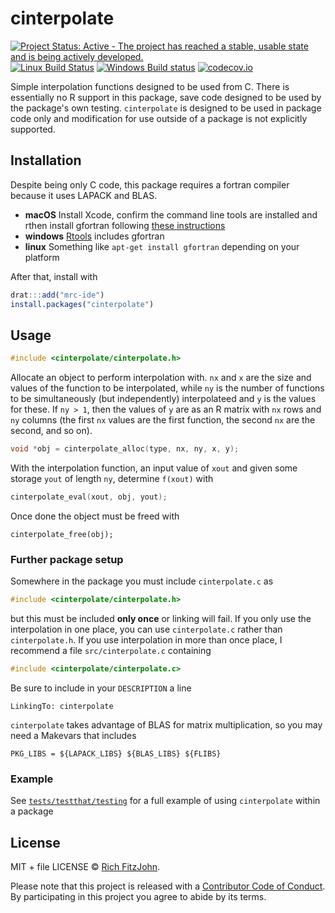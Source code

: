 # cinterpolate

[![Project Status: Active - The project has reached a stable, usable state and is being actively developed.](http://www.repostatus.org/badges/latest/active.svg)](http://www.repostatus.org/#active)
[![Linux Build Status](https://travis-ci.org/mrc-ide/cinterpolate.svg?branch=master)](https://travis-ci.org/mrc-ide/cinterpolate)
[![Windows Build status](https://ci.appveyor.com/api/projects/status/github/mrc-ide/cinterpolate?svg=true)](https://ci.appveyor.com/project/mrc-ide/cinterpolate)
[![codecov.io](https://codecov.io/github/mrc-ide/cinterpolate/coverage.svg?branch=master)](https://codecov.io/github/mrc-ide/cinterpolate?branch=master)

Simple interpolation functions designed to be used from C.  There is essentially no R support in this package, save code designed to be used by the package's own testing.  `cinterpolate` is designed to be used in package code only and modification for use outside of a package is not explicitly supported.

## Installation

Despite being only C code, this package requires a fortran compiler because it uses LAPACK and BLAS.

* **macOS** Install Xcode, confirm the command line tools are installed and rthen install gfortran following [these instructions](https://cran.r-project.org/bin/macosx/tools/)
* **windows** [Rtools](https://cran.r-project.org/bin/windows/Rtools/) includes gfortran
* **linux** Something like `apt-get install gfortran` depending on your platform

After that, install with

```r
drat:::add("mrc-ide")
install.packages("cinterpolate")
```

## Usage

``` c
#include <cinterpolate/cinterpolate.h>
```

Allocate an object to perform interpolation with.  `nx` and `x` are the size and values of the function to be interpolated, while `ny` is the number of functions to be simultaneously (but independently) interpolateed and `y` is the values for these.  If `ny > 1`, then the values of `y` are as an R matrix with `nx` rows and `ny` columns (the first `nx` values are the first function, the second `nx` are the second, and so on).

``` c
void *obj = cinterpolate_alloc(type, nx, ny, x, y);
```

With the interpolation function, an input value of `xout` and given some storage `yout` of length `ny`, determine `f(xout)` with

``` c
cinterpolate_eval(xout, obj, yout);
```

Once done the object must be freed with


```
cinterpolate_free(obj);
```

### Further package setup

Somewhere in the package you must include `cinterpolate.c` as

``` c
#include <cinterpolate/cinterpolate.h>
```

but this must be included **only once** or linking will fail.  If you only use the interpolation in one place, you can use `cinterpolate.c` rather than `cinterpolate.h`.  If you use interpolation in more than once place, I recommend a file `src/cinterpolate.c` containing

``` c
#include <cinterpolate/cinterpolate.c>
```

Be sure to include in your `DESCRIPTION` a line

```
LinkingTo: cinterpolate
```

`cinterpolate` takes advantage of BLAS for matrix multiplication, so you may need a Makevars that includes

```make
PKG_LIBS = ${LAPACK_LIBS} ${BLAS_LIBS} ${FLIBS}
```

### Example

See [`tests/testthat/testing`](tests/testthat/testing) for a full example of using `cinterpolate` within a package

## License

MIT + file LICENSE © [Rich FitzJohn](https://github.com/richfitz).

Please note that this project is released with a [Contributor Code of Conduct](CONDUCT.md).
By participating in this project you agree to abide by its terms.

